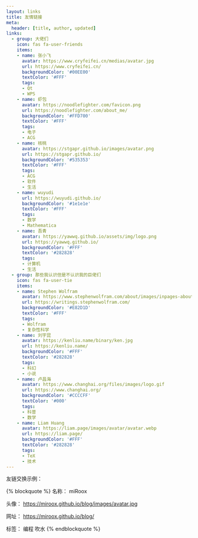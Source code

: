 ```yaml
---
layout: links
title: 友情链接
meta:
  header: [title, author, updated]
links:
  - group: 大佬们
    icon: fas fa-user-friends
    items:
    - name: 张小飞
      avatar: https://www.cryfeifei.cn/medias/avatar.jpg
      url: https://www.cryfeifei.cn/
      backgroundColor: '#00EE00'
      textColor: '#FFF'
      tags:
      - Qt
      - WPS
    - name: 虾包
      avatar: https://noodlefighter.com/favicon.png
      url: https://noodlefighter.com/about_me/
      backgroundColor: '#FFD700'
      textColor: '#FFF'
      tags:
      - 电子
      - ACG
    - name: 核桃
      avatar: https://stgapr.github.io/images/avatar.png
      url: https://stgapr.github.io/
      backgroundColor: '#535353'
      textColor: '#FFF'
      tags:
      - ACG
      - 软件
      - 生活
    - name: wuyudi
      url: https://wuyudi.github.io/
      backgroundColor: '#1e1e1e'
      textColor: '#FFF'
      tags:
      - 数学
      - Mathematica
    - name: 吾青
      avatar: https://yawwq.github.io/assets/img/logo.png
      url: https://yawwq.github.io/
      backgroundColor: '#FFF'
      textColor: '#282828'
      tags:
      - 计算机
      - 生活
  - group: 那些我认识但是不认识我的巨佬们
    icon: fas fa-user-tie
    items:
    - name: Stephen Wolfram
      avatar: https://www.stephenwolfram.com/about/images/inpages-about_10.gif
      url: https://writings.stephenwolfram.com/
      backgroundColor: '#E82D1D'
      textColor: '#FFF'
      tags:
      - Wolfram
      - 复杂性科学
    - name: 刘宇昆
      avatar: https://kenliu.name/binary/ken.jpg
      url: https://kenliu.name/
      backgroundColor: '#FFF'
      textColor: '#282828'
      tags:
      - 科幻
      - 小说
    - name: 卢昌海
      avatar: https://www.changhai.org/files/images/logo.gif
      url: https://www.changhai.org/
      backgroundColor: '#CCCCFF'
      textColor: '#000'
      tags:
      - 科普
      - 数学
    - name: Liam Huang
      avatar: https://liam.page/images/avatar/avatar.webp
      url: https://liam.page/
      backgroundColor: '#FFF'
      textColor: '#282828'
      tags:
      - TeX
      - 技术
---
```


友链交换示例：

{% blockquote %}
名称： miRoox

头像： https://miroox.github.io/blog/images/avatar.jpg

网址： https://miroox.github.io/blog/

标签： 编程 吹水
{% endblockquote %}
